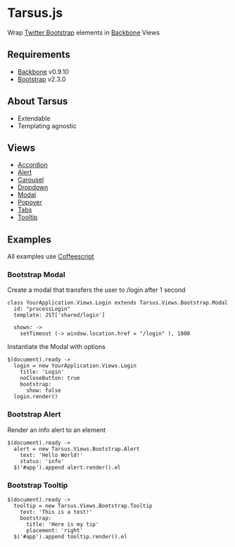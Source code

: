 # Tarsus.js

Wrap [Twitter Bootstrap](http://twitter.github.com/bootstrap) elements in
[Backbone](http://backbonejs.org) Views

## Requirements

* [Backbone](http://backbonejs.org) v0.9.10
* [Bootstrap](http://twitter.github.com/bootstrap) v2.3.0

## About Tarsus

* Extendable
* Templating agnostic

## Views

* [Accordion](docs/accordion.md)
* [Alert](docs/alert.md)
* [Carousel](docs/carousel.md)
* [Dropdown](docs/dropdown.md)
* [Modal](docs/modal.md)
* [Popover](docs/popover.md)
* [Tabs](docs/tabs.md)
* [Tooltip](docs/tooltip.md)

## Examples

All examples use [Coffeescript](http://coffeescript.org)

### Bootstrap Modal

Create a modal that transfers the user to /login after 1 second

    class YourApplication.Views.Login extends Tarsus.Views.Bootstrap.Modal
      id: "processLogin"
      template: JST['shared/login']

      shown: ->
        setTimeout (-> window.location.href = "/login" ), 1000

Instantiate the Modal with options

    $(document).ready ->
      login = new YourApplication.Views.Login
        title: 'Login'
        noCloseButton: true
        bootstrap:
          show: false
      login.render()

### Bootstrap Alert

Render an info alert to an element

    $(document).ready ->
      alert = new Tarsus.Views.Bootstrap.Alert
        text: 'Hello World!'
        status: 'info'
      $('#app').append alert.render().el

### Bootstrap Tooltip

    $(document).ready ->
      tooltip = new Tarsus.Views.Bootstrap.Tooltip
        text: 'This is a test!'
        bootstrap:
          title: 'Here is my tip'
          placement: 'right'
      $('#app').append tooltip.render().el


